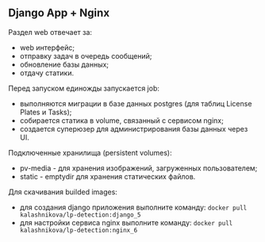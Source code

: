 ## Django App + Nginx

Раздел web отвечает за:
- web интерфейс;
- отправку задач в очередь сообщений;
- обновление базы данных;
- отдачу статики.

Перед запуском единожды запускается job:
- выполняются миграции в базе данных postgres (для таблиц License Plates и Tasks);
- собирается статика в volume, связанный с сервисом nginx;
- создается суперюзер для администрирования базы данных через UI.

Подключенные хранилища (persistent volumes):
- pv-media - для хранения изображений, загруженных пользователем;
- static - emptydir для хранения статических файлов.

Для скачивания builded images:
- для создания django приложения выполните команду: `docker pull kalashnikova/lp-detection:django_5`
- для настройки сервиса nginx выполните команду: `docker pull kalashnikova/lp-detection:nginx_6`
